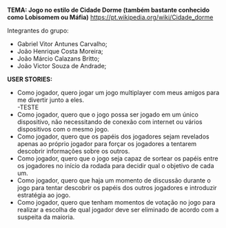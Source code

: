 **TEMA: Jogo no estilo de Cidade Dorme (também bastante conhecido como Lobisomem ou Máfia)**
https://pt.wikipedia.org/wiki/Cidade_dorme 

Integrantes do grupo:  
- Gabriel Vitor Antunes Carvalho;  
- João Henrique Costa Moreira;  
- João Márcio Calazans Britto;  
- João Victor Souza de Andrade;  

**USER STORIES:**
-  Como jogador, quero jogar um jogo multiplayer com meus amigos para me divertir junto a eles.  
  -TESTE
-  Como jogador, quero que o jogo possa ser jogado em um único dispositivo, não necessitando de conexão com internet ou vários dispositivos com o mesmo jogo.  
-  Como jogador, quero que os papéis dos jogadores sejam revelados apenas ao próprio jogador para forçar os jogadores a tentarem descobrir informações sobre os outros.  
-  Como jogador, quero que o jogo seja capaz de sortear os papéis entre os jogadores no início da rodada para decidir qual o objetivo de cada um.    
-  Como jogador, quero que haja um momento de discussão durante o jogo para tentar descobrir os papéis dos outros jogadores e introduzir estratégia ao jogo.  
-  Como jogador, quero que tenham momentos de votação no jogo para realizar a escolha de qual jogador deve ser eliminado de acordo com a suspeita da maioria.  
